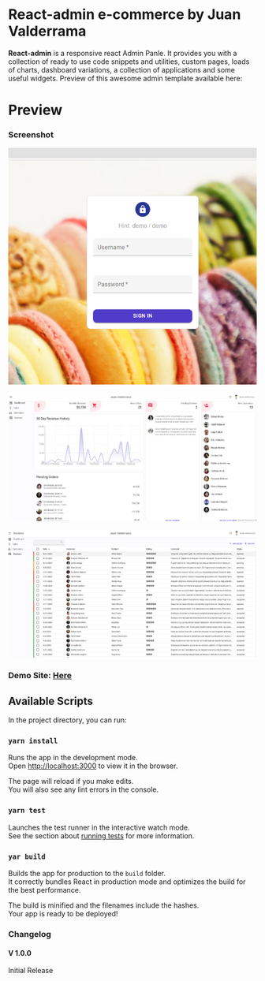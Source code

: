 # React-admin e-commerce by Juan Valderrama
**React-admin** is a responsive react Admin Panle. It provides you with a collection of ready to use code snippets and utilities, custom pages, loads of charts, dashboard variations, a collection of applications and some useful widgets. Preview of this awesome admin template available here: 

# Preview

### Screenshot

![Juan Valderrama](login.png)


![Juan Valderrama](dashboard.png)


![Juan Valderrama](review.png)

### Demo Site: [Here](http://69.10.40.106:3000/)

## Available Scripts

In the project directory, you can run:

### `yarn install`

Runs the app in the development mode.<br />
Open [http://localhost:3000](http://localhost:3000) to view it in the browser.

The page will reload if you make edits.<br />
You will also see any lint errors in the console.

### `yarn test`

Launches the test runner in the interactive watch mode.<br />
See the section about [running tests](https://facebook.github.io/create-react-app/docs/running-tests) for more information.

### `yar build`

Builds the app for production to the `build` folder.<br />
It correctly bundles React in production mode and optimizes the build for the best performance.

The build is minified and the filenames include the hashes.<br />
Your app is ready to be deployed!

### Changelog
#### V 1.0.0
Initial Release
